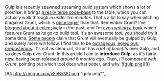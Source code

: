 [Gulp][1] is a recently spawned streaming build system which shows a lot of 
promise. It brings [a really terse code-base][2] to the table, which you can 
actually walk through _in under ten minutes_. That's a lot to say when pitching
it against Grunt, which is [quite larger][3] than that. Remember Grunt? I've
[blogged about it extensively][4] in the past, and I'm [even writing a book][5]
which features Grunt as its go-to build tool. It's an awesome _tool_, you should
try it some time. [Some people][6] claim that Grunt will eventually be gulped by
Gulp, and surely more will follow. I find this to be [outrageous, egregious, preposterous][7].
It's not as clear cut, Grunt has _a lot of benefits_ over Gulp, and so does Gulp
over Grunt. In this article I aim to **introduce Gulp**, as it's fairly new,
having been released _around 6 months ago_. Then, _I'll compare it with Grunt_,
pointing out which tool does what better, and why. [![gulp.png][8]][1]

[1]: http://gulpjs.com/ "Gulp Streaming Build System" 
[2]: https://github.com/gulpjs/gulp/ "gulpjs/gulp on GitHub"
[3]: https://github.com/gruntjs/grunt "gruntjs/grunt on GitHub"
[4]: /search/tagged/grunt "Posts tagged 'grunt' on Pony Foo"
[5]: http://bevacqua.io/buildfirst "JavaScript Application Design: A Build First Approach"
[6]: http://www.100percentjs.com/just-like-grunt-gulp-browserify-now/ "And just like that Grunt and RequireJS are out, itâ€™s all about Gulp and Browserify now"
[7]: http://www.youtube.com/watch?v=kRhW_zMlf0Y "Jackie Chiles on Seinfeld"
[8]: http://i.imgur.com/yFeBvMO.png "gulp.png"",